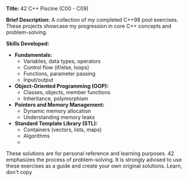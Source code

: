 **Title:** 42 C++ Piscine (C00 - C09)

**Brief Description:**
A collection of my completed C++98 pool exercises. These projects showcase my progression in core C++ concepts and problem-solving.

**Skills Developed:**

* **Fundamentals:**
    * Variables, data types, operators
    * Control flow (if/else, loops)
    * Functions, parameter passing
    * Input/output 
* **Object-Oriented Programming (OOP):**
    * Classes, objects, member functions
    * Inheritance, polymorphism
* **Pointers and Memory Management:**
    * Dynamic memory allocation 
    * Understanding memory leaks
* **Standard Template Library (STL):**
    * Containers (vectors, lists, maps)
    * Algorithms
    * 
These solutions are for personal reference and learning purposes. 42 emphasizes the process of problem-solving. It is strongly advised to use these exercises as a guide and create your own original solutions. Learn, don't copy
 
